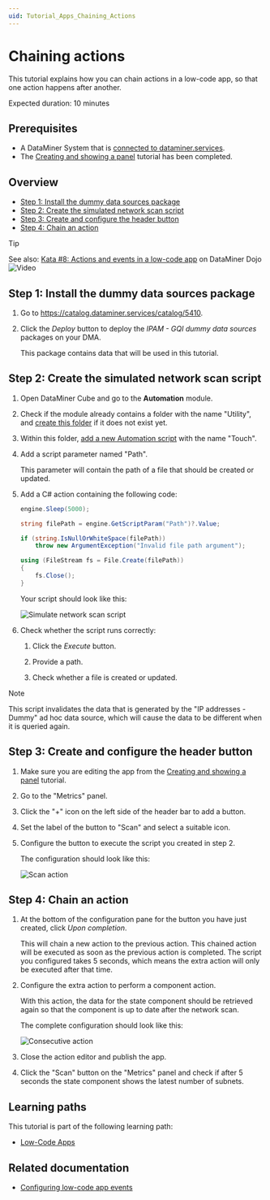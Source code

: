 ```yaml
---
uid: Tutorial_Apps_Chaining_Actions
---
```

# Chaining actions

This tutorial explains how you can chain actions in a low-code app, so that one action happens after another.

Expected duration: 10 minutes

## Prerequisites

- A DataMiner System that is [connected to dataminer.services](xref:Connecting_your_DataMiner_System_to_the_cloud).
- The [Creating and showing a panel](xref:Tutorial_Apps_Panel) tutorial has been completed.

## Overview

- [Step 1: Install the dummy data sources package](#step-1-install-the-dummy-data-sources-package)
- [Step 2: Create the simulated network scan script](#step-2-create-the-simulated-network-scan-script)
- [Step 3: Create and configure the header button](#step-3-create-and-configure-the-header-button)
- [Step 4: Chain an action](#step-4-chain-an-action)

> [!TIP]
> See also: [Kata #8: Actions and events in a low-code app](https://community.dataminer.services/courses/kata-8/) on DataMiner Dojo ![Video](~/user-guide/images/video_Duo.png)

## Step 1: Install the dummy data sources package

1. Go to <https://catalog.dataminer.services/catalog/5410>.

1. Click the *Deploy* button to deploy the *IPAM - GQI dummy data sources* packages on your DMA.

   This package contains data that will be used in this tutorial.

## Step 2: Create the simulated network scan script

1. Open DataMiner Cube and go to the **Automation** module.

1. Check if the module already contains a folder with the name "Utility", and [create this folder](xref:Managing_Automation_scripts#adding-a-new-automation-script-folder) if it does not exist yet.

1. Within this folder, [add a new Automation script](xref:Managing_Automation_scripts#adding-a-new-automation-script) with the name "Touch".

1. Add a script parameter named "Path".

   This parameter will contain the path of a file that should be created or updated.

1. Add a C# action containing the following code:

   ```csharp
   engine.Sleep(5000);

   string filePath = engine.GetScriptParam("Path")?.Value;

   if (string.IsNullOrWhiteSpace(filePath))
       throw new ArgumentException("Invalid file path argument");

   using (FileStream fs = File.Create(filePath))
   {
       fs.Close();
   }
   ```

   Your script should look like this:

   ![Simulate network scan script](~/user-guide/images/SimulateNetworkScanScript.png)

1. Check whether the script runs correctly:

   1. Click the *Execute* button.

   1. Provide a path.

   1. Check whether a file is created or updated.

> [!NOTE]
> This script invalidates the data that is generated by the "IP addresses - Dummy" ad hoc data source, which will cause the data to be different when it is queried again.

## Step 3: Create and configure the header button

1. Make sure you are editing the app from the [Creating and showing a panel](xref:Tutorial_Apps_Panel) tutorial.

1. Go to the "Metrics" panel.

1. Click the "+" icon on the left side of the header bar to add a button.

1. Set the label of the button to "Scan" and select a suitable icon.

1. Configure the button to execute the script you created in step 2.

   The configuration should look like this:

   ![Scan action](~/user-guide/images/ScanAction.png)

## Step 4: Chain an action

1. At the bottom of the configuration pane for the button you have just created, click *Upon completion*.

   This will chain a new action to the previous action. This chained action will be executed as soon as the previous action is completed. The script you configured takes 5 seconds, which means the extra action will only be executed after that time.

1. Configure the extra action to perform a component action.

   With this action, the data for the state component should be retrieved again so that the component is up to date after the network scan.

   The complete configuration should look like this:

   ![Consecutive action](~/user-guide/images/ConsecutiveAction.png)

1. Close the action editor and publish the app.

1. Click the "Scan" button on the "Metrics" panel and check if after 5 seconds the state component shows the latest number of subnets.

## Learning paths

This tutorial is part of the following learning path:

- [Low-Code Apps](xref:Tutorial_Apps)

## Related documentation

- [Configuring low-code app events](xref:LowCodeApps_event_config)
